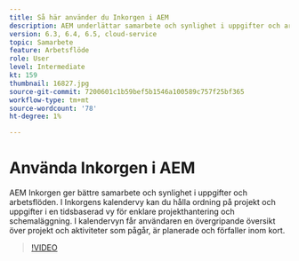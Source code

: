 ```yaml
---
title: Så här använder du Inkorgen i AEM
description: AEM underlättar samarbete och synlighet i uppgifter och arbetsflöden.
version: 6.3, 6.4, 6.5, cloud-service
topic: Samarbete
feature: Arbetsflöde
role: User
level: Intermediate
kt: 159
thumbnail: 16827.jpg
source-git-commit: 7200601c1b59bef5b1546a100589c757f25bf365
workflow-type: tm+mt
source-wordcount: '78'
ht-degree: 1%

---
```



# Använda Inkorgen i AEM

AEM Inkorgen ger bättre samarbete och synlighet i uppgifter och arbetsflöden. I Inkorgens kalendervy kan du hålla ordning på projekt och uppgifter i en tidsbaserad vy för enklare projekthantering och schemaläggning. I kalendervyn får användaren en övergripande översikt över projekt och aktiviteter som pågår, är planerade och förfaller inom kort.

>[!VIDEO](https://video.tv.adobe.com/v/16827/?quality=12&learn=on)
